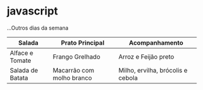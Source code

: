 # javascript
<table>
<thead>
    <tr>            
        <th>Salada</th>
        <th>Prato Principal</th>
        <th>Acompanhamento</th>
    </tr>
</thead>
<tbody>
    <tr class="prato-do-dia" id="sexta">
        <td class='salada'>Alface e Tomate</td>
        <td class='principal'>Frango Grelhado</td>
        <td class='acompanhamento'>Arroz e Feijão preto</td>        
    </tr>
    ...Outros dias da semana
    <tr class="prato-do-dia" id="segunda">
        <td class='salada'>Salada de Batata</td>
        <td class='principal'>Macarrão com molho branco</td>
        <td class='acompanhamento'>Milho, ervilha, brócolis e cebola</td>        
    </tr>
</tbody>
</table>
